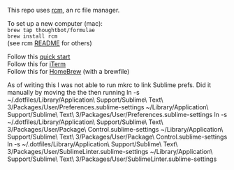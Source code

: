 This repo uses [rcm](https://github.com/thoughtbot/rcm), an rc file manager.

To set up a new computer (mac):    
`brew tap thoughtbot/formulae`       
`brew install rcm`  
(see rcm [README](https://github.com/thoughtbot/rcm) for others)  

Follow this [quick start](http://thoughtbot.github.io/rcm/rcm.7.html)     
Follow this for [iTerm](http://stratus3d.com/blog/2015/02/28/sync-iterm2-profile-with-dotfiles-repository/)     
Follow this for [HomeBrew](https://medium.com/@satorusasozaki/automate-mac-os-x-configuration-by-using-brewfile-58a78ce5cc53) (with a brewfile)

As of writing this I was not able to run mkrc to link Sublime prefs.  Did it manually by moving the the then running
ln -s  ~/.dotfiles/Library/Application\ Support/Sublime\ Text\ 3/Packages/User/Preferences.sublime-settings ~/Library/Application\ Support/Sublime\ Text\ 3/Packages/User/Preferences.sublime-settings
ln -s  ~/.dotfiles/Library/Application\ Support/Sublime\ Text\ 3/Packages/User/Package\ Control.sublime-settings ~/Library/Application\ Support/Sublime\ Text\ 3/Packages/User/Package\ Control.sublime-settings
ln -s  ~/.dotfiles/Library/Application\ Support/Sublime\ Text\ 3/Packages/User/SublimeLinter.sublime-settings ~/Library/Application\ Support/Sublime\ Text\ 3/Packages/User/SublimeLinter.sublime-settings
